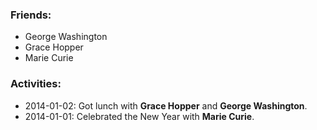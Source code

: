 ### Friends:
- George Washington
- Grace Hopper
- Marie Curie

### Activities:
- 2014-01-02: Got lunch with **Grace Hopper** and **George Washington**.
- 2014-01-01: Celebrated the New Year with **Marie Curie**.
